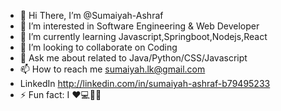 - 👋 Hi There, I’m @Sumaiyah-Ashraf
- 👀 I’m interested in Software Engineering & Web Developer
- 🌱 I’m currently learning Javascript,Springboot,Nodejs,React
- 💞️ I’m looking to collaborate on Coding
- 💬 Ask me about related to Java/Python/CSS/Javascript
- 📫 How to reach me sumaiyah.lk@gmail.com
- LinkedIn http://linkedin.com/in/sumaiyah-ashraf-b79495233
- ⚡ Fun fact: I ❤️💻👨‍🎓

<!---
Sumaiyah-Ashraf/Sumaiyah-Ashraf is a ✨ special ✨ repository because its `README.md` (this file) appears on your GitHub profile.
You can click the Preview link to take a look at your changes.
--->
